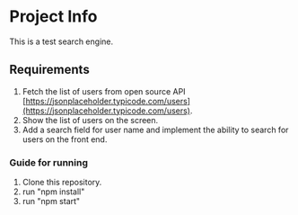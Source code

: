 # Project Info

This is a test search engine.

## Requirements

1. Fetch the list of users from open source API [https://jsonplaceholder.typicode.com/users](https://jsonplaceholder.typicode.com/users).
2. Show the list of users on the screen.
3. Add a search field for user name and implement the ability to search for users on the front end.

### Guide for running

1. Clone this repository.
2. run "npm install"
3. run "npm start"

